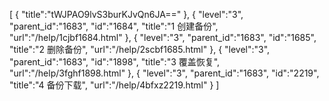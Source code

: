 [
	{
		"title":"tWJPAO9lvS3burKJvQn6JA=="
	},
	{
		"level":"3",
		"parent_id":"1683",
		"id":"1684",
		"title":"1  创建备份",
		"url":"/help/1cjbf1684.html"
	},
	{
		"level":"3",
		"parent_id":"1683",
		"id":"1685",
		"title":"2  删除备份",
		"url":"/help/2scbf1685.html"
	},
	{
		"level":"3",
		"parent_id":"1683",
		"id":"1898",
		"title":"3  覆盖恢复",
		"url":"/help/3fghf1898.html"
	},
	{
		"level":"3",
		"parent_id":"1683",
		"id":"2219",
		"title":"4  备份下载",
		"url":"/help/4bfxz2219.html"
	}
]